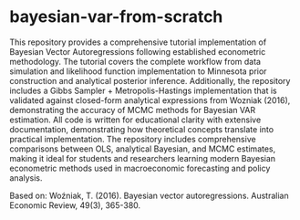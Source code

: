 # bayesian-var-from-scratch
This repository provides a comprehensive tutorial implementation of Bayesian Vector Autoregressions following established econometric methodology. The tutorial covers the complete workflow from data simulation and likelihood function implementation to Minnesota prior construction and analytical posterior inference. Additionally, the repository includes a Gibbs Sampler + Metropolis-Hastings implementation that is validated against closed-form analytical expressions from Wozniak (2016), demonstrating the accuracy of MCMC methods for Bayesian VAR estimation. All code is written for educational clarity with extensive documentation, demonstrating how theoretical concepts translate into practical implementation. The repository includes comprehensive comparisons between OLS, analytical Bayesian, and MCMC estimates, making it ideal for students and researchers learning modern Bayesian econometric methods used in macroeconomic forecasting and policy analysis.

Based on: Woźniak, T. (2016). Bayesian vector autoregressions. Australian Economic Review, 49(3), 365-380.
